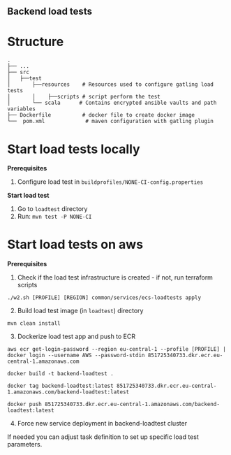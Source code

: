 ## Backend load tests

# Structure

    .
    ├── ...
    ├── src          
    │   ├──test      
    │       ├──resources    # Resources used to configure gatling load tests
    │       │    ├──scripts # script perform the test
    │       └── scala      # Contains encrypted ansible vaults and path variables
    ├── Dockerfile          # docker file to create docker image
    └──  pom.xml             # maven configuration with gatling plugin
    
   
# Start load tests locally

**Prerequisites**

1. Configure load test in `buildprofiles/NONE-CI-config.properties`
    
**Start load test**

1. Go to `loadtest` directory
2. Run: `mvn test -P NONE-CI`  
    
# Start load tests on aws

**Prerequisites**

1. Check if the load test infrastructure is created - if not, run terraform scripts

```
./w2.sh [PROFILE] [REGION] common/services/ecs-loadtests apply
```

2. Build load test image (in ```loadtest```) directory
```
mvn clean install
```

3. Dockerize load test app and push to ECR

```
aws ecr get-login-password --region eu-central-1 --profile [PROFILE] | docker login --username AWS --password-stdin 851725340733.dkr.ecr.eu-central-1.amazonaws.com
```

```
docker build -t backend-loadtest .
```

```
docker tag backend-loadtest:latest 851725340733.dkr.ecr.eu-central-1.amazonaws.com/backend-loadtest:latest
```

```
docker push 851725340733.dkr.ecr.eu-central-1.amazonaws.com/backend-loadtest:latest
```

4. Force new service deployment in backend-loadtest cluster

If needed you can adjust task definition to set up specific load test parameters.

 
   